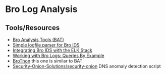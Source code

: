 # Bro Log Analysis

## Tools/Resources
* [Bro Analysis Tools (BAT)](https://github.com/SuperCowPowers/bat/)
* [Simple logfile parser for Bro IDS](https://github.com/elnappo/bro-log-parser)
* [Integrating Bro IDS with the ELK Stack](https://logz.io/blog/bro-elk-part-1/)
* [Working with Bro Logs: Queries By Example](https://blog.rapid7.com/2016/06/02/working-with-bro-logs-queries-by-example/)
* [BroThon](https://pypi.org/project/brothon/) this one is similar to BAT
* [Security-Onion-Solutions/security-onion](https://github.com/Security-Onion-Solutions/security-onion/wiki/DNSAnomalyDetection) DNS anomaly detection script
